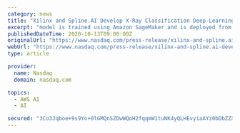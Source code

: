 ```yaml
---
category: news
title: "Xilinx and Spline.AI Develop X-Ray Classification Deep-Learning Model and Reference Design on AWS"
excerpt: "model is trained using Amazon SageMaker and is deployed from cloud to edge using AWS IoT Greengrass, enabling remote machine learning (ML) model updates, geographically distributed inference ..."
publishedDateTime: 2020-10-13T09:00:00Z
originalUrl: "https://www.nasdaq.com/press-release/xilinx-and-spline.ai-develop-x-ray-classification-deep-learning-model-and-reference"
webUrl: "https://www.nasdaq.com/press-release/xilinx-and-spline.ai-develop-x-ray-classification-deep-learning-model-and-reference"
type: article

provider:
  name: Nasdaq
  domain: nasdaq.com

topics:
  - AWS AI
  - AI

secured: "3Co3Jqboe+9s9Yo+0lGMQnSZDwWQoH2fqqmW1tuNK4yQLHEvyiaAYz0bDbZZXNx1Zgh12E6CmoQ2Fn3ru02dtbmsbxr696HmUXyWYRwWLfvrHQENemN3IUze4C36n/4PiFqWDaDDE9vmqYUbMuvlFxZb2wn0enY9rgrLEwvq466X0odI5Mz3+JTLshIJkxfrPS6ecl2s4wdMvKX4Lh8iCaBGpHbbLcQILh0oxpeXIAJR/ZsWYgqFojF5LZx8WtcmK9+giTPbSmHZ/JW6fKZ0GVc9K+msfx0q+VYdxP+WHl0eMyFtkTDqUtVleBbfmK75U1NtmannbRfGAduVK3qA4JAHHuksxRkZiNJSaigBym4=;odvNHu/t4g73UqJK4AEkXA=="
---
```


